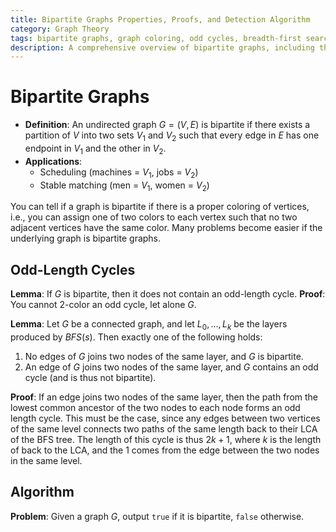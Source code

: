 ```yaml
---
title: Bipartite Graphs Properties, Proofs, and Detection Algorithm
category: Graph Theory
tags: bipartite graphs, graph coloring, odd cycles, breadth-first search
description: A comprehensive overview of bipartite graphs, including their formal definition and key properties related to vertex coloring and odd-length cycles. The document presents important lemmas about the relationship between bipartite graphs and odd cycles, along with proofs using BFS layer analysis for bipartite graph detection.
---
```


# Bipartite Graphs

- **Definition**: An undirected graph $G = (V, E)$ is bipartite if there exists a partition of $V$ into two sets $V_1$ and $V_2$ such that every edge in $E$ has one endpoint in $V_1$ and the other in $V_2$.
- **Applications**:
  - Scheduling (machines = $V_1$, jobs = $V_2$)
  - Stable matching (men = $V_1$, women = $V_2$)

You can tell if a graph is bipartite if there is a proper coloring of vertices, i.e., you can assign one of two colors to each vertex such that no two adjacent vertices have the same color. Many problems become easier if the underlying graph is bipartite graphs.

## Odd-Length Cycles

**Lemma**: If $G$ is bipartite, then it does not contain an odd-length cycle.
**Proof**: You cannot 2-color an odd cycle, let alone $G$.

**Lemma**: Let $G$ be a connected graph, and let $L_0, \ldots, L_k$ be the layers produced by $BFS(s)$. Then exactly one of the following holds:

1. No edges of $G$ joins two nodes of the same layer, and $G$ is bipartite.
2. An edge of $G$ joins two nodes of the same layer, and $G$ contains an odd cycle (and is thus not bipartite).

**Proof**: If an edge joins two nodes of the same layer, then the path from the lowest common ancestor of the two nodes to each node forms an odd length cycle. This must be the case, since any edges between two vertices of the same level connects two paths of the same length back to their LCA of the BFS tree. The length of this cycle is thus $2k + 1$, where $k$ is the length of back to the LCA, and the $1$ comes from the edge between the two nodes in the same level.


## Algorithm

**Problem**: Given a graph $G$, output `true` if it is bipartite, `false` otherwise.

